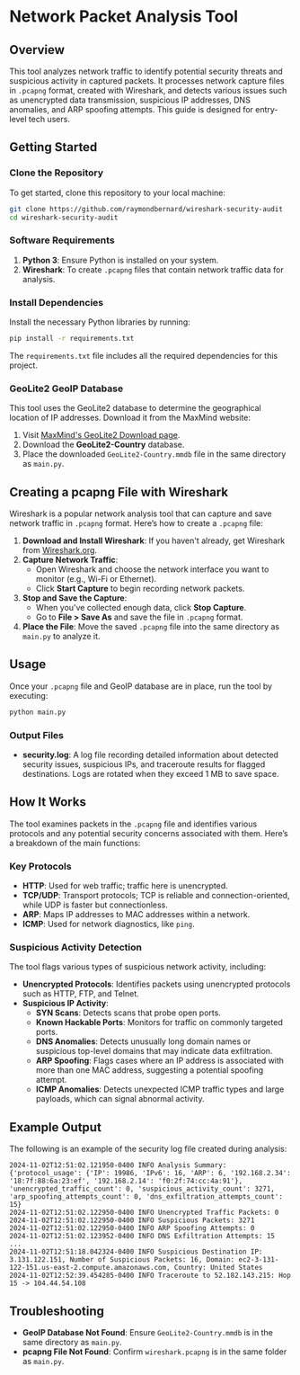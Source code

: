 

# Network Packet Analysis Tool

## Overview

This tool analyzes network traffic to identify potential security threats and suspicious activity in captured packets. It processes network capture files in `.pcapng` format, created with Wireshark, and detects various issues such as unencrypted data transmission, suspicious IP addresses, DNS anomalies, and ARP spoofing attempts. This guide is designed for entry-level tech users.

## Getting Started

### Clone the Repository

To get started, clone this repository to your local machine:

```bash
git clone https://github.com/raymondbernard/wireshark-security-audit
cd wireshark-security-audit
```

### Software Requirements

1. **Python 3**: Ensure Python is installed on your system.
2. **Wireshark**: To create `.pcapng` files that contain network traffic data for analysis.

### Install Dependencies

Install the necessary Python libraries by running:
```bash
pip install -r requirements.txt
```

The `requirements.txt` file includes all the required dependencies for this project.

### GeoLite2 GeoIP Database

This tool uses the GeoLite2 database to determine the geographical location of IP addresses. Download it from the MaxMind website:

1. Visit [MaxMind's GeoLite2 Download page](https://dev.maxmind.com/geoip/geolite2-free-geolocation-data).
2. Download the **GeoLite2-Country** database.
3. Place the downloaded `GeoLite2-Country.mmdb` file in the same directory as `main.py`.

## Creating a pcapng File with Wireshark

Wireshark is a popular network analysis tool that can capture and save network traffic in `.pcapng` format. Here’s how to create a `.pcapng` file:

1. **Download and Install Wireshark**: If you haven't already, get Wireshark from [Wireshark.org](https://www.wireshark.org/download.html).
2. **Capture Network Traffic**:
   - Open Wireshark and choose the network interface you want to monitor (e.g., Wi-Fi or Ethernet).
   - Click **Start Capture** to begin recording network packets.
3. **Stop and Save the Capture**:
   - When you've collected enough data, click **Stop Capture**.
   - Go to **File > Save As** and save the file in `.pcapng` format.
4. **Place the File**: Move the saved `.pcapng` file into the same directory as `main.py` to analyze it.

## Usage

Once your `.pcapng` file and GeoIP database are in place, run the tool by executing:
```bash
python main.py
```

### Output Files

- **security.log**: A log file recording detailed information about detected security issues, suspicious IPs, and traceroute results for flagged destinations. Logs are rotated when they exceed 1 MB to save space.

## How It Works

The tool examines packets in the `.pcapng` file and identifies various protocols and any potential security concerns associated with them. Here’s a breakdown of the main functions:

### Key Protocols

- **HTTP**: Used for web traffic; traffic here is unencrypted.
- **TCP/UDP**: Transport protocols; TCP is reliable and connection-oriented, while UDP is faster but connectionless.
- **ARP**: Maps IP addresses to MAC addresses within a network.
- **ICMP**: Used for network diagnostics, like `ping`.

### Suspicious Activity Detection

The tool flags various types of suspicious network activity, including:

- **Unencrypted Protocols**: Identifies packets using unencrypted protocols such as HTTP, FTP, and Telnet.
- **Suspicious IP Activity**:
  - **SYN Scans**: Detects scans that probe open ports.
  - **Known Hackable Ports**: Monitors for traffic on commonly targeted ports.
  - **DNS Anomalies**: Detects unusually long domain names or suspicious top-level domains that may indicate data exfiltration.
  - **ARP Spoofing**: Flags cases where an IP address is associated with more than one MAC address, suggesting a potential spoofing attempt.
  - **ICMP Anomalies**: Detects unexpected ICMP traffic types and large payloads, which can signal abnormal activity.

## Example Output

The following is an example of the security log file created during analysis:

```
2024-11-02T12:51:02.121950-0400 INFO Analysis Summary: {'protocol_usage': {'IP': 19986, 'IPv6': 16, 'ARP': 6, '192.168.2.34': '18:7f:88:6a:23:ef', '192.168.2.14': 'f0:2f:74:cc:4a:91'}, 'unencrypted_traffic_count': 0, 'suspicious_activity_count': 3271, 'arp_spoofing_attempts_count': 0, 'dns_exfiltration_attempts_count': 15} 
2024-11-02T12:51:02.122950-0400 INFO Unencrypted Traffic Packets: 0
2024-11-02T12:51:02.122950-0400 INFO Suspicious Packets: 3271
2024-11-02T12:51:02.122950-0400 INFO ARP Spoofing Attempts: 0
2024-11-02T12:51:02.123952-0400 INFO DNS Exfiltration Attempts: 15
...
2024-11-02T12:51:18.042324-0400 INFO Suspicious Destination IP: 3.131.122.151, Number of Suspicious Packets: 16, Domain: ec2-3-131-122-151.us-east-2.compute.amazonaws.com, Country: United States
2024-11-02T12:52:39.454285-0400 INFO Traceroute to 52.182.143.215: Hop 15 -> 104.44.54.108
```

## Troubleshooting

- **GeoIP Database Not Found**: Ensure `GeoLite2-Country.mmdb` is in the same directory as `main.py`.
- **pcapng File Not Found**: Confirm `wireshark.pcapng` is in the same folder as `main.py`.

